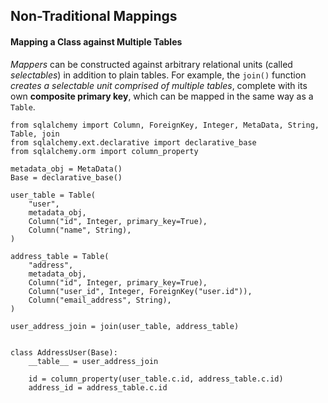 ## Non-Traditional Mappings


#### Mapping a Class against Multiple Tables

_Mappers_ can be constructed against arbitrary relational units (called _selectables_) in addition to plain tables. For example, the `join()` function _creates a selectable unit comprised of multiple tables_, complete with its own __composite primary key__, which can be mapped in the same way as a `Table`.

```
from sqlalchemy import Column, ForeignKey, Integer, MetaData, String, Table, join
from sqlalchemy.ext.declarative import declarative_base
from sqlalchemy.orm import column_property

metadata_obj = MetaData()
Base = declarative_base()

user_table = Table(
    "user",
    metadata_obj,
    Column("id", Integer, primary_key=True),
    Column("name", String),
)

address_table = Table(
    "address",
    metadata_obj,
    Column("id", Integer, primary_key=True),
    Column("user_id", Integer, ForeignKey("user.id")),
    Column("email_address", String),
)

user_address_join = join(user_table, address_table)


class AddressUser(Base):
    __table__ = user_address_join
    
    id = column_property(user_table.c.id, address_table.c.id)
    address_id = address_table.c.id
```
